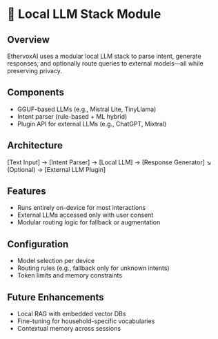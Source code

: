 # 🧠 Local LLM Stack Module

## Overview
EthervoxAI uses a modular local LLM stack to parse intent, generate responses, and optionally route queries to external models—all while preserving privacy.

## Components
- GGUF-based LLMs (e.g., Mistral Lite, TinyLlama)
- Intent parser (rule-based + ML hybrid)
- Plugin API for external LLMs (e.g., ChatGPT, Mixtral)

## Architecture
[Text Input] → [Intent Parser] → [Local LLM] → [Response Generator] ↘ (Optional) → [External LLM Plugin]


## Features
- Runs entirely on-device for most interactions
- External LLMs accessed only with user consent
- Modular routing logic for fallback or augmentation

## Configuration
- Model selection per device
- Routing rules (e.g., fallback only for unknown intents)
- Token limits and memory constraints

## Future Enhancements
- Local RAG with embedded vector DBs
- Fine-tuning for household-specific vocabularies
- Contextual memory across sessions

